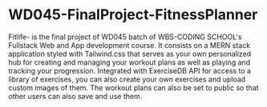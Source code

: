 # WD045-FinalProject-FitnessPlanner

Fitlife- is the final project of WD045 batch of WBS-CODING SCHOOL's Fullstack Web and App development course. It consists on a MERN stack application styled with Tailwind.css that serves as your own personalized hub for creating and managing your workout plans as well as playing and tracking your progression. Integrated with ExerciseDB API for access to a library of exercises, you can also create your own exercises and upload custom images of them. The workout plans can also be set to public so that other users can also save and use them.

